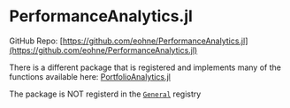 # PerformanceAnalytics.jl
GitHub Repo: [https://github.com/eohne/PerformanceAnalytics.jl](https://github.com/eohne/PerformanceAnalytics.jl)

There is a different package that is registered and implements many of the functions available here: [PortfolioAnalytics.jl](https://github.com/doganmehmet/PortfolioAnalytics.jl)

The package is NOT registerd in the [`General`](https://github.com/JuliaRegistries/General) registry
